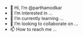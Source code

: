 - 👋 Hi, I’m @parthamodkar
- 👀 I’m interested in ...
- 🌱 I’m currently learning ...
- 💞️ I’m looking to collaborate on ...
- 📫 How to reach me ...

<!---
parthamodkar/parthamodkar is a ✨ special ✨ repository because its `README.md` (this file) appears on your GitHub profile.
You can click the Preview link to take a look at your changes.
--->
